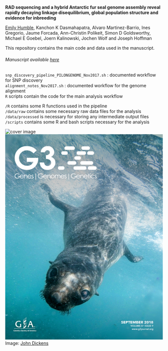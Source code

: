 **RAD sequencing and a hybrid Antarctic fur seal genome assembly reveal rapidly decaying linkage disequilibrium, global population structure and evidence for inbreeding**

[Emily Humble](http:/elhumble.github.io/), Kanchon K Dasmahapatra, Alvaro Martinez-Barrio, Ines Gregorio, Jaume Forcada, Ann-Christin Polikeit, Simon D Goldsworthy, Michael E Goebel, Joern Kalinowski, Jochen Wolf and Joseph Hoffman  

This repository contains the main code and data used in the manuscript.

###### Manuscript available [here](http://www.g3journal.org/content/early/2018/06/28/g3.118.200171)

`snp_discovery_pipeline_PILONGENOME_Nov2017.sh` : documented workflow for SNP discovery  
`alignment_notes_Nov2017.sh` : documented  workflow for the genome alignment  
`R` scripts contain the code for the main analysis workflow  

`/R` contains some R functions used in the pipeline  
`/data/raw` contains some necessary raw data files for the analysis  
`/data/processed` is necessary for storing any intermediate output files  
`/scripts` contains some R and bash scripts necessary for the analysis

![cover image](https://github.com/elhumble/seal_rad_2018/G3Cover_2018-09september.png)
![cover image](https://github.com/elhumble/seal_rad_2018/raw/master/G3Cover_2018-09september.png)
Image: [John Dickens](https://www.instagram.com/johndickens.boz/)

